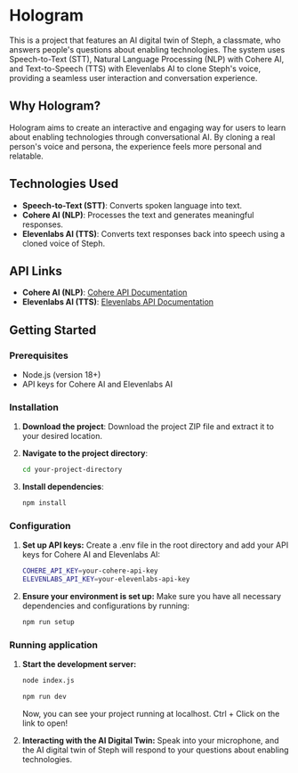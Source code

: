 # Hologram

This is a project that features an AI digital twin of Steph, a classmate, who answers people's questions about enabling technologies. The system uses Speech-to-Text (STT), Natural Language Processing (NLP) with Cohere AI, and Text-to-Speech (TTS) with Elevenlabs AI to clone Steph's voice, providing a seamless user interaction and conversation experience.

## Why Hologram?

Hologram aims to create an interactive and engaging way for users to learn about enabling technologies through conversational AI. By cloning a real person's voice and persona, the experience feels more personal and relatable.

## Technologies Used

- **Speech-to-Text (STT)**: Converts spoken language into text.
- **Cohere AI (NLP)**: Processes the text and generates meaningful responses.
- **Elevenlabs AI (TTS)**: Converts text responses back into speech using a cloned voice of Steph.

## API Links

- **Cohere AI (NLP)**: [Cohere API Documentation](https://docs.cohere.ai/)
- **Elevenlabs AI (TTS)**: [Elevenlabs API Documentation](https://api.elevenlabs.io/docs)

## Getting Started

### Prerequisites

- Node.js (version 18+)
- API keys for Cohere AI and Elevenlabs AI

### Installation

1. **Download the project**: Download the project ZIP file and extract it to your desired location.

2. **Navigate to the project directory**:
   ```bash
   cd your-project-directory
   ```
3. **Install dependencies**:
   ```bash
   npm install

### Configuration

1. **Set up API keys:**
    Create a .env file in the root directory and add your API keys for Cohere AI and Elevenlabs AI:

    ```bash
    COHERE_API_KEY=your-cohere-api-key
    ELEVENLABS_API_KEY=your-elevenlabs-api-key
    ```
2. **Ensure your environment is set up:**
    Make sure you have all necessary dependencies and configurations by running:

    ```bash
    npm run setup
    ```

### Running application
1. **Start the development server:**

    ```bash
    node index.js
    ```

    ```bash
    npm run dev
    ```
    Now, you can see your project running at localhost. Ctrl + Click on the link to open!

2. **Interacting with the AI Digital Twin:**
    Speak into your microphone, and the AI digital twin of Steph will respond to your questions about enabling technologies.
